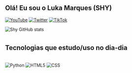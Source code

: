 ## Olá! Eu sou o Luka Marques (SHY)

[![YouTube](https://img.shields.io/badge/YouTube-FF0000?style=for-the-badge&logo=youtube&logoColor=white)](https://www.youtube.com/@shxkt)
[![Twitter](https://img.shields.io/badge/Twitter-1DA1F2?style=for-the-badge&logo=twitter&logoColor=white)](https://twitter.com/shyusery)
[![TikTok](https://img.shields.io/badge/TikTok-000000?style=for-the-badge&logo=tiktok&logoColor=white)](https://www.tiktok.com/@shxkt.aep)

![Shy GitHub stats](https://github-readme-stats.vercel.app/api?username=shxkt&show_icons=true&theme=radical)

#

## Tecnologias que estudo/uso no dia-dia

<div style="display: inline_block"><br/>
    <img align="center" alt="Python" scr="https://img.shields.io/badge/Python-14354C?style=for-the-badge&logo=python&logoColor=white" />
    <img align="center" alt="HTML5" scr="https://img.shields.io/badge/HTML5-E34F26?style=for-the-badge&logo=html5&logoColor=white" />
    <img align="center" alt="CSS" scr="https://img.shields.io/badge/CSS3-1572B6?style=for-the-badge&logo=css3&logoColor=white" />    
</div>
